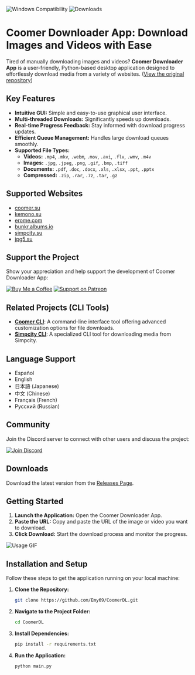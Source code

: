 ![Windows Compatibility](https://img.shields.io/badge/Windows-10%2C%2011-blue)
![Downloads](https://img.shields.io/github/downloads/emy69/CoomerDL/total)

# Coomer Downloader App: Download Images and Videos with Ease

Tired of manually downloading images and videos? **Coomer Downloader App** is a user-friendly, Python-based desktop application designed to effortlessly download media from a variety of websites.  ([View the original repository](https://github.com/Emy69/CoomerDL))

## Key Features

*   **Intuitive GUI:** Simple and easy-to-use graphical user interface.
*   **Multi-threaded Downloads:** Significantly speeds up downloads.
*   **Real-time Progress Feedback:** Stay informed with download progress updates.
*   **Efficient Queue Management:** Handles large download queues smoothly.
*   **Supported File Types:**
    *   **Videos:** `.mp4`, `.mkv`, `.webm`, `.mov`, `.avi`, `.flv`, `.wmv`, `.m4v`
    *   **Images:** `.jpg`, `.jpeg`, `.png`, `.gif`, `.bmp`, `.tiff`
    *   **Documents:** `.pdf`, `.doc`, `.docx`, `.xls`, `.xlsx`, `.ppt`, `.pptx`
    *   **Compressed:** `.zip`, `.rar`, `.7z`, `.tar`, `.gz`

## Supported Websites

*   [coomer.su](https://coomer.su/)
*   [kemono.su](https://kemono.su/)
*   [erome.com](https://www.erome.com/)
*   [bunkr.albums.io](https://bunkr-albums.io/)
*   [simpcity.su](https://simpcity.su/)
*   [jpg5.su](https://jpg5.su/)

## Support the Project

Show your appreciation and help support the development of Coomer Downloader App:

[![Buy Me a Coffee](https://img.shields.io/badge/Buy%20Me%20a%20Coffee-FFDD00.svg?style=for-the-badge&logo=buy-me-a-coffee&logoColor=black)](https://buymeacoffee.com/emy_69)
[![Support on Patreon](https://img.shields.io/badge/Support%20on%20Patreon-FF424D.svg?style=for-the-badge&logo=patreon&logoColor=white)](https://www.patreon.com/emy69)

##  Related Projects (CLI Tools)

*   **[Coomer CLI](https://github.com/Emy69/Coomer-cli)**: A command-line interface tool offering advanced customization options for file downloads.
*   **[Simpcity CLI](https://github.com/Emy69/SimpCityCLI)**: A specialized CLI tool for downloading media from Simpcity.

## Language Support

*   Español
*   English
*   日本語 (Japanese)
*   中文 (Chinese)
*   Français (French)
*   Русский (Russian)

## Community

Join the Discord server to connect with other users and discuss the project:

[![Join Discord](https://img.shields.io/badge/Join-Discord-7289DA.svg?style=for-the-badge&logo=discord&logoColor=white)](https://discord.gg/ku8gSPsesh)

## Downloads

Download the latest version from the [Releases Page](https://github.com/Emy69/CoomerDL/releases).

## Getting Started

1.  **Launch the Application:** Open the Coomer Downloader App.
2.  **Paste the URL:** Copy and paste the URL of the image or video you want to download.
3.  **Click Download:** Start the download process and monitor the progress.

![Usage GIF](https://github.com/Emy69/CoomerDL/blob/main/resources/screenshots/0627.gif)

## Installation and Setup

Follow these steps to get the application running on your local machine:

1.  **Clone the Repository:**

    ```bash
    git clone https://github.com/Emy69/CoomerDL.git
    ```

2.  **Navigate to the Project Folder:**

    ```bash
    cd CoomerDL
    ```

3.  **Install Dependencies:**

    ```bash
    pip install -r requirements.txt
    ```

4.  **Run the Application:**

    ```bash
    python main.py
    ```